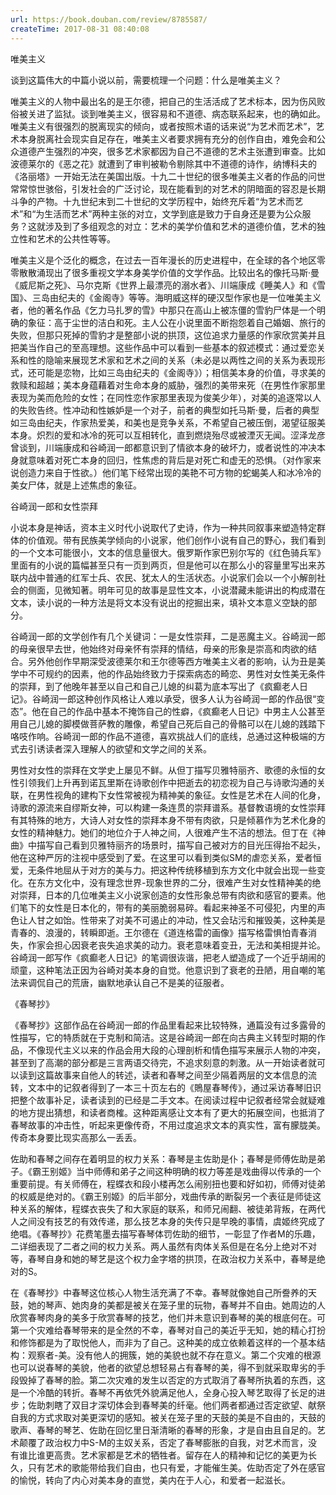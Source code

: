 ```yaml
---
url: https://book.douban.com/review/8785587/
createTime: 2017-08-31 08:40:08
---
```


唯美主义

谈到这篇伟大的中篇小说以前，需要梳理一个问题：什么是唯美主义？

唯美主义的人物中最出名的是王尔德，把自己的生活活成了艺术标本，因为伤风败俗被关进了监狱。谈到唯美主义，很容易和不道德、病态联系起来，也的确如此。唯美主义有很强烈的脱离现实的倾向，或者按照术语的话来说“为艺术而艺术”，艺术本身脱离社会现实自足存在，唯美主义者要求拥有充分的创作自由，难免会和公众道德产生强烈的冲突，很多艺术家都因为自己不道德的艺术主张遭到审查。比如波德莱尔的《恶之花》就遭到了审判被勒令剔除其中不道德的诗作，纳博科夫的《洛丽塔》一开始无法在美国出版。十九二十世纪的很多唯美主义者的作品的问世常常惊世骇俗，引发社会的广泛讨论，现在能看到的对艺术的阴暗面的容忍是长期斗争的产物。十九世纪末到二十世纪的文学历程中，始终充斥着“为艺术而艺术”和“为生活而艺术”两种主张的对立，文学到底是致力于自身还是要为公众服务？这就涉及到了多组观念的对立：艺术的美学价值和艺术的道德价值，艺术的独立性和艺术的公共性等等。

唯美主义是个泛化的概念，在过去一百年漫长的历史进程中，在全球的各个地区零零散散涌现出了很多重视文学本身美学价值的文学作品。比较出名的像托马斯·曼《威尼斯之死》、马尔克斯《世界上最漂亮的溺水者》、川端康成《睡美人》和《雪国》、三岛由纪夫的《金阁寺》等等。海明威这样的硬汉型作家也是一位唯美主义者，他的著名作品《乞力马扎罗的雪》中那只在高山上被冻僵的雪豹尸体是一个明确的象征：高于尘世的洁白和死。主人公在小说里面不断抱怨着自己婚姻、旅行的失败，但那只死掉的雪豹才是整部小说的拱顶，这位追求力量感的作家欣赏美并且把美当作自己的至高理想。这些作品中可以看到一些基本的叙述模式：通过爱恋关系和性的隐喻来展现艺术家和艺术之间的关系（未必是以两性之间的关系为表现形式，还可能是恋物，比如三岛由纪夫的《金阁寺》）；相信美本身的价值，寻求美的救赎和超越；美本身蕴藉着对生命本身的威胁，强烈的美带来死（在男性作家那里表现为美而危险的女性；在同性恋作家那里表现为俊美少年），对美的追逐常以人的失败告终。性冲动和性嫉妒是一个对子，前者的典型如托马斯·曼，后者的典型如三岛由纪夫，作家热爱美，和美也是竞争关系，不希望自己被压倒，渴望征服美本身。炽烈的爱和冰冷的死可以互相转化，直到燃烧殆尽或被湮灭无闻。涩泽龙彦曾谈到，川端康成和谷崎润一郎都意识到了情欲本身的破坏力，或者说性的冲决本身就意味着对死亡本身的回归，性焦虑的背后是对死亡和虚无的恐惧。（对作家来说创造力来自于性欲。）他们笔下经常出现的美艳不可方物的蛇蝎美人和冰冷冷的美女尸体，就是上述焦虑的象征。

谷崎润一郎和女性崇拜

小说本身是神话，资本主义时代小说取代了史诗，作为一种共同叙事来塑造特定群体的价值观。带有民族美学倾向的小说家，他们创作小说有自己的野心，我们看到的一个文本可能很小，文本的信息量很大。俄罗斯作家巴别尔写的《红色骑兵军》里面有的小说的篇幅甚至只有一页到两页，但是他可以在那么小的容量里写出来苏联内战中普通的红军士兵、农民、犹太人的生活状态。小说家们会以一个小解剖社会的侧面，见微知著。明年可见的故事是显性文本，小说潜藏未能讲出的构成潜在文本，读小说的一种方法是将文本没有说出的挖掘出来，填补文本意义空缺的部分。

谷崎润一郎的文学创作有几个关键词：一是女性崇拜，二是恶魔主义。谷崎润一郎的母亲很早去世，他始终对母亲怀有崇拜的情结，母亲的形象是崇高和肉欲的结合。另外他创作早期深受波德莱尔和王尔德等西方唯美主义者的影响，认为丑是美学中不可规约的因素，他的作品始终致力于探索病态的畸恋、男性对女性美无条件的崇拜，到了他晚年甚至以自己和自己儿媳的纠葛为底本写出了《疯癫老人日记》。谷崎润一郎这种创作风格让人难以承受，很多人认为谷崎润一郎的作品很“变态”。他在自己的作品中基本不掩饰自己的性癖，《疯癫老人日记》中男主人公甚至用自己儿媳的脚模做菩萨教的雕像，希望自己死后自己的骨骼可以在儿媳的践踏下咯吱作响。谷崎润一郎的作品不道德，喜欢挑战人们的底线，总通过这种极端的方式去引诱读者深入理解人的欲望和文学之间的关系。

男性对女性的崇拜在文学史上屡见不鲜。从但丁描写贝雅特丽齐、歌德的永恒的女性引领我们上升再到诺瓦里斯在诗歌创作中把逝去的初恋视为自己与诗歌沟通的关联，在男性视角的建构下女性常被视为精神美的象征。女性是艺术在人间的化身，诗歌的源流来自缪斯女神，可以构建一条连贯的崇拜谱系。基督教语境的女性崇拜有其特殊的地方，大诗人对女性的崇拜本身不带有肉欲，只是倾慕作为艺术化身的女性的精神魅力。她们的地位介于人神之间，人很难产生不洁的想法。但丁在《神曲》中描写自己看到贝雅特丽齐的场景时，描写自己被对方的目光压得抬不起头，他在这种严厉的注视中感受到了爱。在这里可以看到类似SM的虐恋关系，爱者恒爱，无条件地屈从于对方的美与力。把这种传统移植到东方文化中就会出现一些变化。在东方文化中，没有理念世界-现象世界的二分，很难产生对女性精神美的绝对崇拜，日本的几位唯美主义小说家创造的女性形象总带有肉欲和感官的要素。他们笔下的女性是日本化的，带有的美丽脆弱易碎。看起来神圣不可侵犯，内里的声色让人甘之如饴。性带来了对美不可遏止的冲动，性又会玷污和摧毁美，这种美是青春的、浪漫的，转瞬即逝。王尔德在《道连格雷的画像》描写格雷惧怕青春消失，作家会担心因衰老丧失追求美的动力。衰老意味着变丑，无法和美相提并论。谷崎润一郎写作《疯癫老人日记》的笔调很诙谐，把老人塑造成了一个近乎胡闹的顽童，这种笔法正因为谷崎对美本身的自觉。他意识到了衰老的丑陋，用自嘲的笔法来调侃自己的荒唐，幽默地承认自己不是美的征服者。

《春琴抄》

《春琴抄》这部作品在谷崎润一郎的作品里看起来比较特殊，通篇没有过多露骨的性描写，它的特质就在于克制和简洁。这是谷崎润一郎在向古典主义转型时期的作品，不像现代主义以来的作品会用大段的心理剖析和情色描写来展示人物的冲突，甚至到了高潮的部分都是三言两语交待完，不追求刻意的刺激。从一开始读者就可以读到这篇故事来自他人的转述，读者和春琴之间至少隔着两层的文本信息的流转，文本中的记叙者得到了一本三十页左右的《鵙屋春琴传》，通过采访春琴旧识把整个故事补足，读者读到的已经是二手文本。在阅读过程中记叙者经常会就疑难的地方提出猜想，和读者商榷。这种距离感让文本有了更大的拓展空间，也抵消了春琴故事的冲击性，听起来更像传奇，不用过度追求文本的真实性，富有朦胧美。传奇本身要比现实高那么一丢丢。

佐助和春琴之间存在着明显的权力关系：春琴是主佐助是仆；春琴是师傅佐助是弟子。《霸王别姬》当中师傅和弟子之间这种明确的权力等差是戏曲得以传承的一个重要前提。有关师傅在，程蝶衣和段小楼再怎么闹别扭也要和好如初，师傅对徒弟的权威是绝对的。《霸王别姬》的后半部分，戏曲传承的断裂另一个表征是师徒这种关系的解体，程蝶衣丧失了和大家庭的联系，和师兄闹翻、被徒弟背叛，在两代人之间没有技艺的有效传递，那么技艺本身的失传只是早晚的事情，虞姬终究成了绝唱。《春琴抄》花费笔墨去描写春琴体罚佐助的细节，一彰显了作者M的乐趣，二详细表现了二者之间的权力关系。两人虽然有肉体关系但是在名分上绝对不对等，春琴自身和她的琴艺是这个权力金字塔的拱顶，在政治权力关系中，春琴是绝对的S。

在《春琴抄》中春琴这位核心人物生活充满了不幸。春琴就像她自己所誊养的天鼓，她的琴声、她肉身的美都是被关在笼子里的玩物，春琴并不自由。她周边的人欣赏春琴肉身的美多于欣赏春琴的技艺，他们并未意识到春琴的美的根底何在。可第一个灾难给春琴带来的是全然的不幸，春琴对自己的美近乎无知，她的精心打扮和修饰都是为了取悦他人，而非为了自己。这种美的成立依赖着这样的一个基本结构：观察者-美。没有他人的拥簇，她的美貌也就不存在意义。第二个灾难的根源也可以说春琴的美貌，他者的欲望总想轻易占有春琴的美，得不到就采取卑劣的手段毁掉了春琴的脸。第二次灾难的发生以否定的方式取消了春琴所执着的东西，这是一个冷酷的转折。春琴不再依凭外貌满足他人，全身心投入琴艺取得了长足的进步；佐助刺瞎了双目才深切体会到春琴美的纤毫。他们两者都通过否定欲望、献祭自我的方式求取对美更深切的感知。被关在笼子里的天鼓的美是不自由的，天鼓的歌声、春琴的琴艺、佐助在回忆里日渐清晰的春琴的形象，才是自由且自足的。艺术颠覆了政治权力中S-M的主奴关系，否定了春琴膨胀的自我，对艺术而言，没有谁比谁更高贵。艺术家都是艺术的牺牲者。留存在人的精神和记忆的美更为长久，只有艺术的歌能带给我们自由，也只有爱，才能催生美。佐助否定了外在感官的愉悦，转向了内心对美本身的直觉，美内在于人心，和爱者一起滋长。